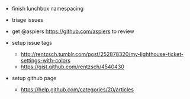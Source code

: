 

* finish lunchbox namespacing
* triage issues
* get @aspiers https://github.com/aspiers to review
* setup issue tags
  - http://rentzsch.tumblr.com/post/252878320/my-lighthouse-ticket-settings-with-colors
  - https://gist.github.com/rentzsch/4540430

* setup github page
  - https://help.github.com/categories/20/articles

